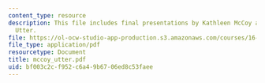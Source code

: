 ```yaml
---
content_type: resource
description: This file includes final presentations by Kathleen McCoy and Darlene
  Utter.
file: https://ol-ocw-studio-app-production.s3.amazonaws.com/courses/16-622-experimental-projects-ii-fall-2003/bf003c2cf952c6a49b6706ed8c53faee_mccoy_utter.pdf
file_type: application/pdf
resourcetype: Document
title: mccoy_utter.pdf
uid: bf003c2c-f952-c6a4-9b67-06ed8c53faee
---
```


